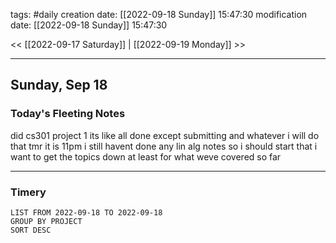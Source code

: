 tags: #daily
creation date: [[2022-09-18 Sunday]] 15:47:30
modification date: [[2022-09-18 Sunday]] 15:47:30

<< [[2022-09-17 Saturday]] | [[2022-09-19 Monday]] >> 

---

## Sunday, Sep 18

### Today's Fleeting Notes

did cs301 project 1 its like all done except submitting and whatever
i will do that tmr
it is 11pm i still havent done any lin alg notes so i should start that i want to get the topics down at least for what weve covered so far


---

### Timery
```toggl
LIST FROM 2022-09-18 TO 2022-09-18
GROUP BY PROJECT
SORT DESC
```
